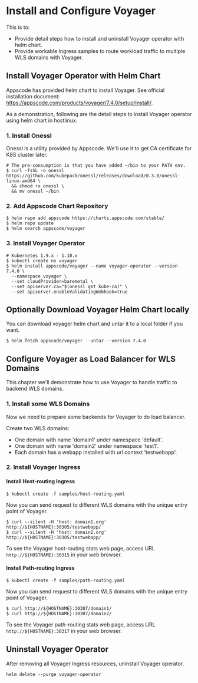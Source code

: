 # Install and Configure Voyager
This is to:
* Provide detail steps how to install and uninstall Voyager operator with helm chart.
* Provide workable Ingress samples to route workload traffic to multiple WLS domains with Voyager.

## Install Voyager Operator with Helm Chart
Appscode has provided helm chart to install Voyager. See official installation document: https://appscode.com/products/voyager/7.4.0/setup/install/.

As a demonstration, following are the detail steps to install Voyager operator using helm chart in hostlinux.

### 1. Install Onessl
Onessl is a utility provided by Appscode. We'll use it to get CA certificate for K8S cluster later.
```
# The pre-consumption is that you have added ~/bin to your PATH env.
$ curl -fsSL -o onessl https://github.com/kubepack/onessl/releases/download/0.3.0/onessl-linux-amd64 \
  && chmod +x onessl \
  && mv onessl ~/bin
```

### 2. Add Appscode Chart Repository
```
$ helm repo add appscode https://charts.appscode.com/stable/
$ helm repo update
$ helm search appscode/voyager
```

### 3. Install Voyager Operator
```
# Kubernetes 1.9.x - 1.10.x
$ kubectl create ns voyager
$ helm install appscode/voyager --name voyager-operator --version 7.4.0 \
  --namespace voyager \
  --set cloudProvider=baremetal \
  --set apiserver.ca="$(onessl get kube-ca)" \
  --set apiserver.enableValidatingWebhook=true
```
## Optionally Download Voyager Helm Chart locally
You can download voyager helm chart and untar it to a local folder if you want.
```
$ helm fetch appscode/voyager --untar --version 7.4.0
```

## Configure Voyager as Load Balancer for WLS Domains
This chapter we'll demonstrate how to use Voyager to handle traffic to backend WLS domains.

### 1. Install some WLS Domains
Now we need to prepare some backends for Voyager to do load balancer. 

Create two WLS domains: 
- One domain with name 'domain1' under namespace 'default'.
- One domain with name 'domain2' under namespace 'test1'.
- Each domain has a webapp installed with url context 'testwebapp'.

### 2. Install Voyager Ingress
#### Install Host-routing Ingress
```
$ kubectl create -f samples/host-routing.yaml
```
Now you can send request to different WLS domains with the unique entry point of Voyager.
```
$ curl --silent -H 'host: domain1.org' http://${HOSTNAME}:30305/testwebapp/
$ curl --silent -H 'host: domain2.org' http://${HOSTNAME}:30305/testwebapp/
```
To see the Voyager host-routing stats web page, access URL `http://${HOSTNAME}:30315` in your web browser.

#### Install Path-routing Ingress
```
$ kubectl create -f samples/path-routing.yaml
```
Now you can send request to different WLS domains with the unique entry point of Voyager.
```
$ curl http://${HOSTNAME}:30307/domain1/
$ curl http://${HOSTNAME}:30307/domain2/
```
To see the Voyager path-routing stats web page, access URL `http://${HOSTNAME}:30317` in your web browser.

## Uninstall Voyager Operator
After removing all Voyager Ingress resources, uninstall Voyager operator.
```
helm delete --purge voyager-operator
```

